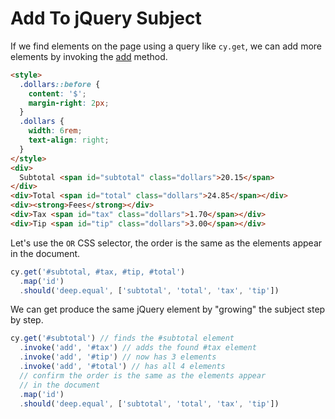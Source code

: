 # Add To jQuery Subject

If we find elements on the page using a query like `cy.get`, we can add more elements by invoking the [add](https://api.jquery.com/add/) method.

<!-- fiddle Expand the jQuery object with new elements -->

```html
<style>
  .dollars::before {
    content: '$';
    margin-right: 2px;
  }
  .dollars {
    width: 6rem;
    text-align: right;
  }
</style>
<div>
  Subtotal <span id="subtotal" class="dollars">20.15</span>
</div>
<div>Total <span id="total" class="dollars">24.85</span></div>
<div><strong>Fees</strong></div>
<div>Tax <span id="tax" class="dollars">1.70</span></div>
<div>Tip <span id="tip" class="dollars">3.00</span></div>
```

Let's use the `OR` CSS selector, the order is the same as the elements appear in the document.

```js
cy.get('#subtotal, #tax, #tip, #total')
  .map('id')
  .should('deep.equal', ['subtotal', 'total', 'tax', 'tip'])
```

We can get produce the same jQuery element by "growing" the subject step by step.

```js
cy.get('#subtotal') // finds the #subtotal element
  .invoke('add', '#tax') // adds the found #tax element
  .invoke('add', '#tip') // now has 3 elements
  .invoke('add', '#total') // has all 4 elements
  // confirm the order is the same as the elements appear
  // in the document
  .map('id')
  .should('deep.equal', ['subtotal', 'total', 'tax', 'tip'])
```

<!-- fiddle-end -->
